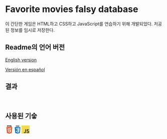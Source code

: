 # Favorite movies falsy database
이 간단한 게임은 HTML하고 CSS하고 JavaScript를 연습하기 위해 개발되었다.
저공된 정보를 임시로 저장한다. 

## Readme의 언어 버전
[English version]()

[Versión en español]()

## 결과
![]()
![]()
![]()
![]()
![]()

## 사용된 기숳

<img align="left" alt="html" width="26px" src="https://raw.githubusercontent.com/github/explore/80688e429a7d4ef2fca1e82350fe8e3517d3494d/topics/html/html.png"> 
<img align="left" alt="css" width="26px" src="https://raw.githubusercontent.com/github/explore/80688e429a7d4ef2fca1e82350fe8e3517d3494d/topics/css/css.png"> 
<img align="left" alt="js" width="26px" src="https://raw.githubusercontent.com/github/explore/80688e429a7d4ef2fca1e82350fe8e3517d3494d/topics/javascript/javascript.png"> 
<br>
